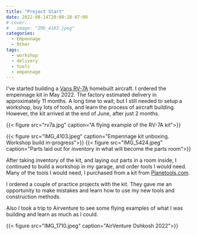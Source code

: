 ```yaml
---
title: "Project Start"
date: 2022-08-14T20:08:28-07:00
# cover:
#   image: "IMG_4103.jpeg"
categories:
  - Empennage
  - Other
tags:
  - workshop
  - delivery
  - tools
  - empennage
---
```


I've started building a [Vans RV-7A](https://www.vansaircraft.com/rv-7/) homebuilt aircraft. I ordered the empennage kit in May 2022. The factory estimated delivery in approximately 11 months. A long time to wait, but I still needed to setup a workshop, buy lots of tools, and learn the process of aircraft building. However, the kit arrived at the end of June, after just 2 months.

{{< figure src="rv7a.jpg" caption="A flying example of the RV-7A kit">}}

{{< figure src="IMG_4103.jpeg" caption="Empennage kit unboxing. Workshop build in-progress">}} 
{{< figure src="IMG_5424.jpeg" caption="Parts laid out for inventory in what will become the parts room">}} 

After taking inventory of the kit, and laying out parts in a room inside, I continued to build a workshop in my garage, and order tools I would need. Many of the tools I would need, I purchased from a kit from [Planetools.com](https://planetools.com/).

I ordered a couple of practice projects with the kit. They gave me an opportunity to make mistakes and learn how to use my new tools and construction methods.

Also I took a trip to Airventure to see some flying examples of what I was building and learn as much as I could.

{{< figure src="IMG_1710.jpeg" caption="AirVenture Oshkosh 2022">}} 